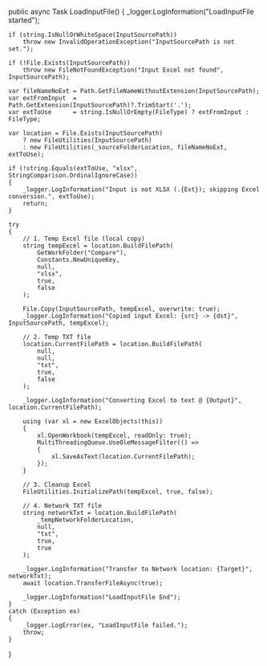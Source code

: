 public async Task LoadInputFile()
{
    _logger.LogInformation("LoadInputFile started");

    if (string.IsNullOrWhiteSpace(InputSourcePath))
        throw new InvalidOperationException("InputSourcePath is not set.");

    if (!File.Exists(InputSourcePath))
        throw new FileNotFoundException("Input Excel not found", InputSourcePath);

    var fileNameNoExt = Path.GetFileNameWithoutExtension(InputSourcePath);
    var extFromInput  = Path.GetExtension(InputSourcePath)?.TrimStart('.');
    var extToUse      = string.IsNullOrEmpty(FileType) ? extFromInput : FileType;

    var location = File.Exists(InputSourcePath)
        ? new FileUtilities(InputSourcePath)
        : new FileUtilities(_sourceFolderLocation, fileNameNoExt, extToUse);

    if (!string.Equals(extToUse, "xlsx", StringComparison.OrdinalIgnoreCase))
    {
        _logger.LogInformation("Input is not XLSX (.{Ext}); skipping Excel conversion.", extToUse);
        return;
    }

    try
    {
        // 1. Temp Excel file (local copy)
        string tempExcel = location.BuildFilePath(
            GetWorkFolder("Compare"),
            Constants.NewUniqueKey,
            null,
            "xlsx",
            true,
            false
        );

        File.Copy(InputSourcePath, tempExcel, overwrite: true);
        _logger.LogInformation("Copied input Excel: {src} -> {dst}", InputSourcePath, tempExcel);

        // 2. Temp TXT file
        location.CurrentFilePath = location.BuildFilePath(
            null,
            null,
            "txt",
            true,
            false
        );

        _logger.LogInformation("Converting Excel to text @ {Output}", location.CurrentFilePath);

        using (var xl = new ExcelObjects(this))
        {
            xl.OpenWorkbook(tempExcel, readOnly: true);
            MultiThreadingQueue.UseOleMessageFilter(() =>
            {
                xl.SaveAsText(location.CurrentFilePath);
            });
        }

        // 3. Cleanup Excel
        FileUtilities.InitializePath(tempExcel, true, false);

        // 4. Network TXT file
        string networkTxt = location.BuildFilePath(
            _tempNetworkFolderLocation,
            null,
            "txt",
            true,
            true
        );

        _logger.LogInformation("Transfer to Network location: {Target}", networkTxt);
        await location.TransferFileAsync(true);

        _logger.LogInformation("LoadInputFile End");
    }
    catch (Exception ex)
    {
        _logger.LogError(ex, "LoadInputFile failed.");
        throw;
    }
}

